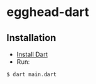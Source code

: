 # egghead-dart

## Installation
 - [Install Dart](https://webdev.dartlang.org/guides/get-started#2-install-dart)
 - Run:
```bash
$ dart main.dart
```